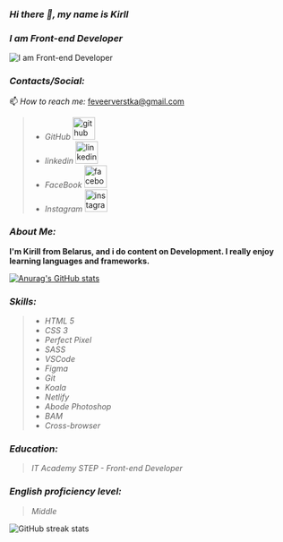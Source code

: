 ### *Hi there 👋, my name is Kirll*
### *I am Front-end Developer*

![I am Front-end Developer](https://arturssmirnovs.github.io/github-profile-readme-generator/images/banner.png)

###  *Contacts/Social:*

📫 *How to reach me:*  feveerverstka@gmail.com 

> - *GitHub* [<img src='https://cdn.jsdelivr.net/npm/simple-icons@3.0.1/icons/github.svg' alt='github' height='40'>](https://github.com/https://github.com/Kirill-verst/rsschool-cv/blob/gh-pages/cv.md)
> - *linkedin* [<img src='https://cdn.jsdelivr.net/npm/simple-icons@3.0.1/icons/linkedin.svg' alt='linkedin' height='40'>](https://www.linkedin.com/feed/)
> - *FaceBook* [<img src='https://cdn.jsdelivr.net/npm/simple-icons@3.0.1/icons/facebook.svg' alt='facebook' height='40'>](https://www.facebook.com/)
> - *Instagram* [<img src='https://cdn.jsdelivr.net/npm/simple-icons@3.0.1/icons/instagram.svg' alt='instagram' height='40'>](https://www.instagram.com/)

###  *About Me:*

**I'm Kirill from Belarus, and i do content on Development. I really enjoy learning languages and frameworks.**

[![Anurag's GitHub stats](https://github-readme-stats.vercel.app/api?username=kirill-verst)](https://github.com/anuraghazra/github-readme-stats)

###  *Skills:*

>  - *HTML 5*
>  - *CSS 3*
>  - *Perfect Pixel*
>  - *SASS*
>  - *VSCode*
>  - *Figma*
>  - *Git*
>  - *Koala*
>  - *Netlify*
>  - *Abode Photoshop*
>  - *BAM*
>  - *Cross-browser*

### *Education:*
> *IT Academy STEP - Front-end Developer*

### *English proficiency level:*
> *Middle*

![GitHub streak stats](https://github-readme-streak-stats.herokuapp.com/?user=kirill-verst)
